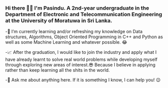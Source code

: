 ### Hi there 👋👋 I'm Pasindu. A 2nd-year undergraduate in the Department of Electronic and Telecommunication Engineering at the University of Moratuwa in Sri Lanka.

-🌱 I’m currently learning and/or refreshing my knowledge on Data structures, Algorithms, Object Oriented Programming in C++ and Python as well as some Machine Learning and whatever possible. 😂

-📈 After the graduation, I would like to join the industry and apply what I have already learnt to solve real world problems while developing myself through exploring new areas of interest.😎 Because I believe in applying rather than keep learning all the shits in the world.

-💬 Ask me about anything here. If it is something I know, I can help you! 😉

<!--
**pasindu201/pasindu201** is a ✨ _special_ ✨ repository because its `README.md` (this file) appears on your GitHub profile.

Here are some ideas to get you started:

- 🔭 I’m currently working on ...
- 🌱 I’m currently learning ...
- 👯 I’m looking to collaborate on ...
- 🤔 I’m looking for help with ...
- 💬 Ask me about ...
- 📫 How to reach me: ...
- 😄 Pronouns: ...
- ⚡ Fun fact: ...
-->

